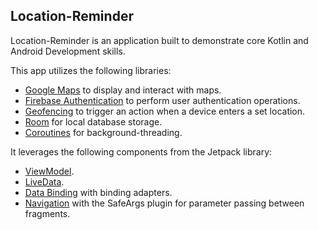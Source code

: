 ## Location-Reminder

Location-Reminder is an application built to demonstrate core Kotlin and Android Development skills.

This app utilizes the following libraries:

* [Google Maps](https://developers.google.com/maps/documentation/android-sdk/overview) to display and interact with maps.
* [Firebase Authentication](https://firebase.google.com/docs/auth) to perform user authentication operations.
* [Geofencing](https://developers.google.com/location-context/geofencing) to trigger an action when a device enters a set location.
* [Room](https://developer.android.com/training/data-storage/room) for local database storage.
* [Coroutines](https://kotlinlang.org/docs/coroutines-overview.html) for background-threading.
  
It leverages the following components from the Jetpack library:

* [ViewModel](https://developer.android.com/topic/libraries/architecture/viewmodel).
* [LiveData](https://developer.android.com/topic/libraries/architecture/livedata).
* [Data Binding](https://developer.android.com/topic/libraries/data-binding/) with binding adapters.
* [Navigation](https://developer.android.com/topic/libraries/architecture/navigation/) with the SafeArgs plugin for parameter passing between fragments.
